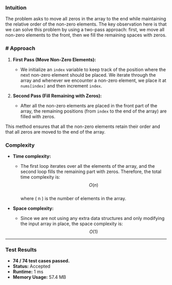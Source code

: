 ### Intuition

The problem asks to move all zeros in the array to the end while maintaining the relative order of the non-zero
elements. The key observation here is that we can solve this problem by using a two-pass approach: first, we move all
non-zero elements to the front, then we fill the remaining spaces with zeros.

### # Approach

1. **First Pass (Move Non-Zero Elements):**
    - We initialize an `index` variable to keep track of the position where the next non-zero element should be placed.
      We iterate through the array and whenever we encounter a non-zero element, we place it at `nums[index]` and then
      increment `index`.

2. **Second Pass (Fill Remaining with Zeros):**
    - After all the non-zero elements are placed in the front part of the array, the remaining positions (from `index`
      to the end of the array) are filled with zeros.

This method ensures that all the non-zero elements retain their order and that all zeros are moved to the end of the
array.

### Complexity

- **Time complexity:**
    - The first loop iterates over all the elements of the array, and the second loop fills the remaining part with
      zeros. Therefore, the total time complexity is:
      $$ O(n) $$  
      where \( n \) is the number of elements in the array.

- **Space complexity:**
    - Since we are not using any extra data structures and only modifying the input array in place, the space complexity
      is:
      $$ O(1) $$

---

### **Test Results**

- **74 / 74 test cases passed.**
- **Status:** Accepted
- **Runtime:** 1 ms
- **Memory Usage:** 57.4 MB

